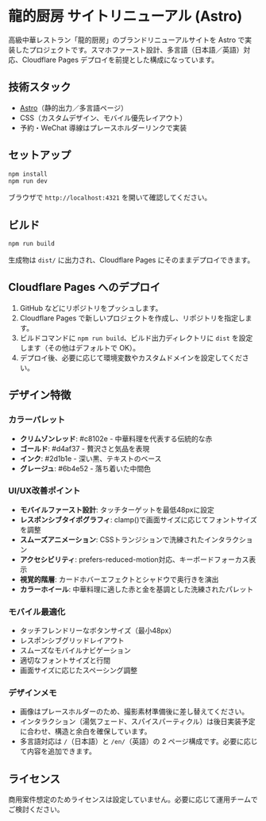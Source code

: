 # 龍的厨房 サイトリニューアル (Astro)

高級中華レストラン「龍的厨房」のブランドリニューアルサイトを Astro で実装したプロジェクトです。スマホファースト設計、多言語（日本語／英語）対応、Cloudflare Pages デプロイを前提とした構成になっています。

## 技術スタック
- [Astro](https://astro.build/)（静的出力／多言語ページ）
- CSS（カスタムデザイン、モバイル優先レイアウト）
- 予約・WeChat 導線はプレースホルダーリンクで実装

## セットアップ
```bash
npm install
npm run dev
```

ブラウザで `http://localhost:4321` を開いて確認してください。

## ビルド
```bash
npm run build
```
生成物は `dist/` に出力され、Cloudflare Pages にそのままデプロイできます。

## Cloudflare Pages へのデプロイ
1. GitHub などにリポジトリをプッシュします。
2. Cloudflare Pages で新しいプロジェクトを作成し、リポジトリを指定します。
3. ビルドコマンドに `npm run build`、ビルド出力ディレクトリに `dist` を設定します（その他はデフォルトで OK）。
4. デプロイ後、必要に応じて環境変数やカスタムドメインを設定してください。

## デザイン特徴

### カラーパレット
- **クリムゾンレッド**: #c8102e - 中華料理を代表する伝統的な赤
- **ゴールド**: #d4af37 - 贅沢さと気品を表現
- **インク**: #2d1b1e - 深い黒、テキストのベース
- **グレージュ**: #6b4e52 - 落ち着いた中間色

### UI/UX改善ポイント
- **モバイルファースト設計**: タッチターゲットを最低48pxに設定
- **レスポンシブタイポグラフィ**: clamp()で画面サイズに応じてフォントサイズを調整
- **スムーズアニメーション**: CSSトランジションで洗練されたインタラクション
- **アクセシビリティ**: prefers-reduced-motion対応、キーボードフォーカス表示
- **視覚的階層**: カードホバーエフェクトとシャドウで奥行きを演出
- **カラーホイール**: 中華料理に適した赤と金を基調とした洗練されたパレット

### モバイル最適化
- タッチフレンドリーなボタンサイズ（最小48px）
- レスポンシブグリッドレイアウト
- スムーズなモバイルナビゲーション
- 適切なフォントサイズと行間
- 画面サイズに応じたスペーシング調整

### デザインメモ
- 画像はプレースホルダーのため、撮影素材準備後に差し替えてください。
- インタラクション（湯気フェード、スパイスパーティクル）は後日実装予定に合わせ、構造と余白を確保しています。
- 多言語対応は `/`（日本語）と `/en/`（英語）の 2 ページ構成です。必要に応じて内容を追加できます。

## ライセンス
商用案件想定のためライセンスは設定していません。必要に応じて運用チームでご検討ください。
